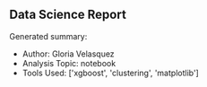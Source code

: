 ## Data Science Report

Generated summary:

- Author: Gloria Velasquez
- Analysis Topic: notebook
- Tools Used: ['xgboost', 'clustering', 'matplotlib']
